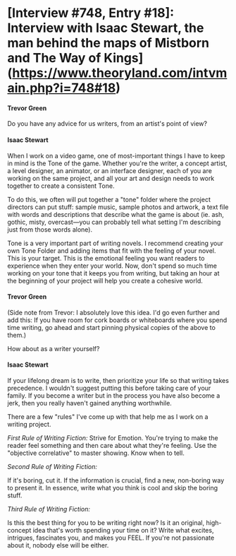 # [Interview #748, Entry #18]: Interview with Isaac Stewart, the man behind the maps of Mistborn and The Way of Kings](https://www.theoryland.com/intvmain.php?i=748#18)

#### Trevor Green

Do you have any advice for us writers, from an artist's point of view?

#### Isaac Stewart

When I work on a video game, one of most-important things I have to keep in mind is the Tone of the game. Whether you're the writer, a concept artist, a level designer, an animator, or an interface designer, each of you are working on the same project, and all your art and design needs to work together to create a consistent Tone.

To do this, we often will put together a "tone" folder where the project directors can put stuff: sample music, sample photos and artwork, a text file with words and descriptions that describe what the game is about (ie. ash, gothic, misty, overcast—you can probably tell what setting I'm describing just from those words alone).

Tone is a very important part of writing novels. I recommend creating your own Tone Folder and adding items that fit with the feeling of your novel. This is your target. This is the emotional feeling you want readers to experience when they enter your world. Now, don't spend so much time working on your tone that it keeps you from writing, but taking an hour at the beginning of your project will help you create a cohesive world.

#### Trevor Green

(Side note from Trevor: I absolutely love this idea. I'd go even further and add this: If you have room for cork boards or whiteboards where you spend time writing, go ahead and start pinning physical copies of the above to them.)

How about as a writer yourself?

#### Isaac Stewart

If your lifelong dream is to write, then prioritize your life so that writing takes precedence. I wouldn't suggest putting this before taking care of your family. If you become a writer but in the process you have also become a jerk, then you really haven't gained anything worthwhile.

There are a few "rules" I've come up with that help me as I work on a writing project.

*First Rule of Writing Fiction:*
Strive for Emotion. You're trying to make the reader feel something and then care about what they're feeling. Use the "objective correlative" to master showing. Know when to tell.

*Second Rule of Writing Fiction:*
  
If it's boring, cut it. If the information is crucial, find a new, non-boring way to present it. In essence, write what you think is cool and skip the boring stuff.

*Third Rule of Writing Fiction:*
  
Is this the best thing for you to be writing right now? Is it an original, high-concept idea that's worth spending your time on it? Write what excites, intrigues, fascinates you, and makes you FEEL. If you're not passionate about it, nobody else will be either.

